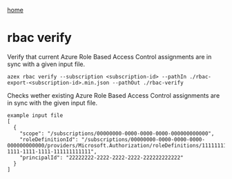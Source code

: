[home](/readme.md)

# rbac verify

Verify that current Azure Role Based Access Control assignments are in sync with a given input file.

```
azex rbac verify --subscription <subscription-id> --pathIn ./rbac-export-<subscription-id>.min.json --pathOut ./rbac-verify
```

Checks wether existing Azure Role Based Access Control assignments are in sync with the given input file.
```
example input file
[
  {
    "scope": "/subscriptions/00000000-0000-0000-0000-000000000000",
    "roleDefinitionId": "/subscriptions/00000000-0000-0000-0000-000000000000/providers/Microsoft.Authorization/roleDefinitions/11111111-1111-1111-1111-111111111111",
    "principalId": "22222222-2222-2222-2222-222222222222"
  }
]
```